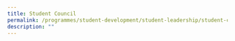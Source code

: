 ```yaml
---
title: Student Council
permalink: /programmes/student-development/student-leadership/student-council/
description: ""
---
```

